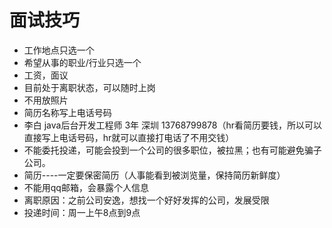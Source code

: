 # 面试技巧
- 工作地点只选一个
- 希望从事的职业/行业只选一个
- 工资，面议
- 目前处于离职状态，可以随时上岗
- 不用放照片
- 简历名称写上电话号码
- 李白 java后台开发工程师 3年 深圳 13768799878（hr看简历要钱，所以可以直接写上电话号码，hr就可以直接打电话了不用交钱）
- 不能委托投递，可能会投到一个公司的很多职位，被拉黑；也有可能避免骗子公司。
- 简历----一定要保密简历（人事能看到被浏览量，保持简历新鲜度）
- 不能用qq邮箱，会暴露个人信息
- 离职原因：之前公司安逸，想找一个好好发挥的公司，发展受限
- 投递时间：周一上午8点到9点
